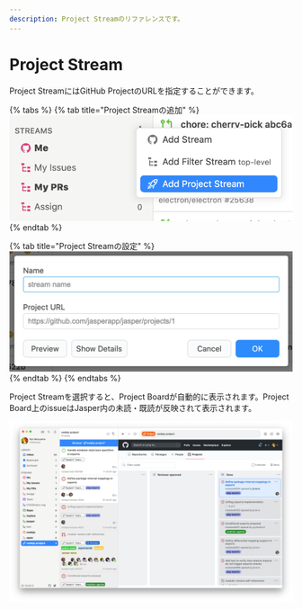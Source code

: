 ```yaml
---
description: Project Streamのリファレンスです。
---
```


# Project Stream

Project StreamにはGitHub ProjectのURLを指定することができます。

{% tabs %}
{% tab title="Project Streamの追加" %}
![](../.gitbook/assets/11_project_stream1.png)
{% endtab %}

{% tab title="Project Streamの設定" %}
![](../.gitbook/assets/11_project_stream2.png)
{% endtab %}
{% endtabs %}

Project Streamを選択すると、Project Boardが自動的に表示されます。Project Board上のissueはJasper内の未読・既読が反映されて表示されます。

![](../.gitbook/assets/07_project_stream2.png)

